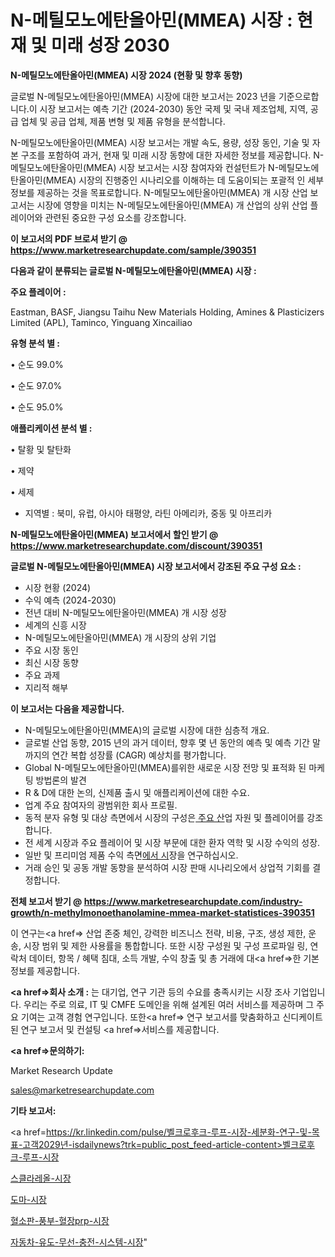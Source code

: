 # N-메틸모노에탄올아민(MMEA) 시장 : 현재 및 미래 성장 2030

<strong>N-메틸모노에탄올아민(MMEA) 시장 2024 (현황 및 향후 동향)</strong>

글로벌 N-메틸모노에탄올아민(MMEA) 시장에 대한 보고서는 2023 년을 기준으로합니다.이 시장 보고서는 예측 기간 (2024-2030) 동안 국제 및 국내 제조업체, 지역, 공급 업체 및 공급 업체, 제품 변형 및 제품 유형을 분석합니다.

N-메틸모노에탄올아민(MMEA) 시장 보고서는 개발 속도, 용량, 성장 동인, 기술 및 자본 구조를 포함하여 과거, 현재 및 미래 시장 동향에 대한 자세한 정보를 제공합니다. N-메틸모노에탄올아민(MMEA) 시장 보고서는 시장 참여자와 컨설턴트가 N-메틸모노에탄올아민(MMEA) 시장의 진행중인 시나리오를 이해하는 데 도움이되는 포괄적 인 세부 정보를 제공하는 것을 목표로합니다. N-메틸모노에탄올아민(MMEA) 개 시장 산업 보고서는 시장에 영향을 미치는 N-메틸모노에탄올아민(MMEA) 개 산업의 상위 산업 플레이어와 관련된 중요한 구성 요소를 강조합니다.



<strong>이 보고서의 PDF 브로셔 받기 @ <a href=https://www.marketresearchupdate.com/sample/390351>https://www.marketresearchupdate.com/sample/390351</a></strong>



<strong>다음과 같이 분류되는 글로벌 N-메틸모노에탄올아민(MMEA) 시장 :</strong>



<strong>주요 플레이어 :</strong>

Eastman, BASF, Jiangsu Taihu New Materials Holding, Amines & Plasticizers Limited (APL), Taminco, Yinguang Xincailiao



<strong>유형 분석 별 :</strong>

• 순도 99.0%

• 순도 97.0%

• 순도 95.0%



<strong>애플리케이션 분석 별 :</strong>

• 탈황 및 탈탄화

• 제약

• 세제

<ul>
  <li>지역별 : 북미, 유럽, 아시아 태평양, 라틴 아메리카, 중동 및 아프리카</li>
</ul>


<strong>N-메틸모노에탄올아민(MMEA) 보고서에서 할인 받기 @ <a href=https://www.marketresearchupdate.com/discount/390351>https://www.marketresearchupdate.com/discount/390351</a></strong>



<strong>글로벌 N-메틸모노에탄올아민(MMEA) 시장 보고서에서 강조된 주요 구성 요소 :</strong>
<ul>
  <li>시장 현황 (2024)</li>
  <li>수익 예측 (2024-2030)</li>
  <li>전년 대비 N-메틸모노에탄올아민(MMEA) 개 시장 성장</li>
  <li>세계의 신흥 시장</li>
  <li>N-메틸모노에탄올아민(MMEA) 개 시장의 상위 기업</li>
  <li>주요 시장 동인</li>
  <li>최신 시장 동향</li>
  <li>주요 과제</li>
  <li>지리적 해부</li>
</ul>


<strong>이 보고서는 다음을 제공합니다.</strong>
<ul>
  <li>N-메틸모노에탄올아민(MMEA)의 글로벌 시장에 대한 심층적 개요.</li>
  <li>글로벌 산업 동향, 2015 년의 과거 데이터, 향후 몇 년 동안의 예측 및 예측 기간 말까지의 연간 복합 성장률 (CAGR) 예상치를 평가합니다.</li>
  <li>Global N-메틸모노에탄올아민(MMEA)를위한 새로운 시장 전망 및 표적화 된 마케팅 방법론의 발견</li>
  <li>R &amp; D에 대한 논의, 신제품 출시 및 애플리케이션에 대한 수요.</li>
  <li>업계 주요 참여자의 광범위한 회사 프로필.</li>
  <li>동적 분자 유형 및 대상 측면에서 시장의 구성은<a href=> 주요 산</a>업 자원 및 플레이어를 강조합니다.</li>
  <li>전 세계 시장과 주요 플레이어 및 시장 부문에 대한 환자 역학 및 시장 수익의 성장.</li>
  <li>일반 및 프리미엄 제품 수익 측면<a href=>에서 시</a>장을 연구하십시오.</li>
  <li>거래 승인 및 공동 개발 동향을 분석하여 시장 판매 시나리오에서 상업적 기회를 결정합니다.</li>
</ul>



<strong>전체 보고서 받기 @ <a href=https://www.marketresearchupdate.com/industry-growth/n-methylmonoethanolamine-mmea-market-statistices-390351>https://www.marketresearchupdate.com/industry-growth/n-methylmonoethanolamine-mmea-market-statistices-390351</a></strong>

이 연구는<a href=> 산업 존중</a> 체인, 강력한 비즈니스 전략, 비용, 구조, 생성 제한, 운송, 시장 범위 및 제한 사용률을 통합합니다. 또한 시장 구성원 및 구성 프로파일 링, 연락처 데이터, 항목 / 혜택 침대, 소득 개발, 수익 창출 및 총 거래에 대<a href=>한 기본 </a>정보를 제공합니다.



<strong><a href=>회사 소</a>개 :</strong>
는 대기업, 연구 기관 등의 수요를 충족시키는 시장 조사 기업입니다. 우리는 주로 의료, IT 및 CMFE 도메인을 위해 설계된 여러 서비스를 제공하며 그 주요 기여는 고객 경험 연구입니다. 또한<a href=> 연구 보</a>고서를 맞춤화하고 신디케이트 된 연구 보고서 및 컨설팅 <a href=>서비스</a>를 제공합니다.



<strong><a href=>문의하기:</a></strong>

Market Research Update

sales@marketresearchupdate.com



<strong>기타 보고서:</strong>

<a href=https://kr.linkedin.com/pulse/벨크로후크-루프-시장-세분화-연구-및-목표-고객2029년-isdailynews?trk=public_post_feed-article-content>벨크로후크-루프-시장</a>

<a href=https://www.linkedin.com/pulse/스클라레올-시장-경쟁-분석-및-성장-잠재력-2029-survey-savvy-insights-360-analysis/>스클라레올-시장</a>

<a href=https://www.linkedin.com/pulse/도마-시장-규모-및-성장-2023-analytics-alchemy-360-analysis-ubvmf/>도마-시장</a>

<a href=https://www.linkedin.com/pulse/혈소판-풍부-혈장prp-시장-현재-및-미래-성장-2029-trend-tracking-tips-360-analysis-wepgf/>혈소판-풍부-혈장prp-시장</a>

<a href=https://www.linkedin.com/pulse/자동차-유도-무선-충전-시스템-시장-규모-및-성장-2023-isdailynews-p3ldc/>자동차-유도-무선-충전-시스템-시장</a>"
